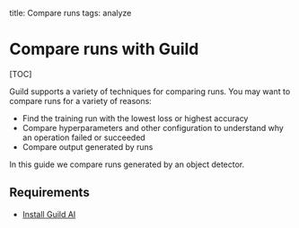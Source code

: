 title: Compare runs
tags: analyze

# Compare runs with Guild

[TOC]

Guild supports a variety of techniques for comparing runs. You may
want to compare runs for a variety of reasons:

- Find the training run with the lowest loss or highest accuracy
- Compare hyperparameters and other configuration to understand why an
  operation failed or succeeded
- Compare output generated by runs

In this guide we compare runs generated by an object detector.

## Requirements

- [Install Guild AI](alias:install-guild)
